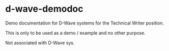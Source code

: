 # d-wave-demodoc
Demo documentation for D-Wave systems for the Technical Writer position. 

This is only to be used as a demo / example and no other purpose.

Not associated with D-Wave sys.
